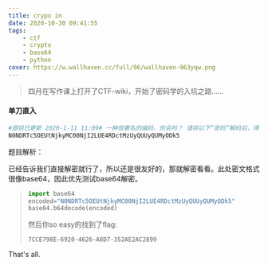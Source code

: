 ```yaml
---
title: crypo in
date: 2020-10-30 09:41:55
tags:
	- ctf
	- crypto
	- base64
	- python
cover: https://w.wallhaven.cc/full/96/wallhaven-963yqw.png
---
```


> 四月在写作课上打开了CTF-wiki，开始了密码学的入坑之路……

#### 单刀直入

``` sh
#题目已更新 2020-1-11 11:09# 一种很著名的编码，你会吗？ 请将以下“密码”解码后，得到flag。 
N0NDRTc5OEUtNjkyMC00NjI2LUE4RDctMzUyQUUyQUMyODk5
```

题目解析：

已经告诉我们直接解密就行了，所以还是很友好的，那就解密看看。此处密文格式很像base64，因此优先测试base64解密。

> ```python
> import base64
> encoded="N0NDRTc5OEUtNjkyMC00NjI2LUE4RDctMzUyQUUyQUMyODk5"
> base64.b64decode(encoded)
> ```
>
> 然后你so easy的找到了flag:
>
> ```
> 7CCE798E-6920-4626-A8D7-352AE2AC2899
> ```

That's all.

